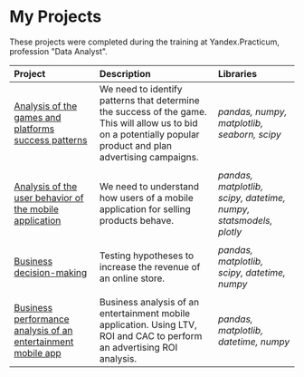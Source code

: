 # My Projects

These projects were completed during the training at Yandex.Practicum, profession "Data Analyst".

| Project | Description | Libraries | 
| :---------------------- | :---------------------- | :---------------------- |
| [Analysis of the games and platforms success patterns](games-analysis) | We need to identify patterns that determine the success of the game. This will allow us to bid on a potentially popular product and plan advertising campaigns.| *pandas, numpy, matplotlib, seaborn, scipy*|
|  |  |  |
| [Analysis of the user behavior of the mobile application](mobile-app-user-behavior) | We need to understand how users of a mobile application for selling products behave.| *pandas, matplotlib, scipy, datetime, numpy, statsmodels, plotly*|
|  |  |  |
| [Business decision-making](business-decision-making) | Testing hypotheses to increase the revenue of an online store.| *pandas, matplotlib, scipy, datetime, numpy*|
|  |  |  |
| [Business performance analysis of an entertainment mobile app](bus-performance-analysis) | Business analysis of an entertainment mobile application. Using LTV, ROI and CAC to perform an advertising ROI analysis. | *pandas, matplotlib, datetime, numpy*|

